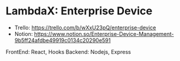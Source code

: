 # LambdaX: Enterprise Device

* Trello: https://trello.com/b/wXxU23pQ/enterprise-device
* Notion: https://www.notion.so/Enterprise-Device-Management-9b5ff24afdbe49919c0134c20290e591

FrontEnd: React, Hooks
Backend: Nodejs, Express

